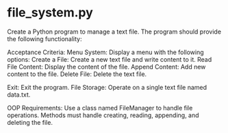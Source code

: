 # file_system.py
Create a Python program to manage a text file. The program should provide the following functionality:

Acceptance Criteria:
Menu System:
Display a menu with the following options:
Create a File: Create a new text file and write content to it.
Read File Content: Display the content of the file.
Append Content: Add new content to the file.
Delete File: Delete the text file.

Exit: Exit the program.
File Storage:
Operate on a single text file named data.txt.


OOP Requirements:
Use a class named FileManager to handle file operations.
Methods must handle creating, reading, appending, and deleting the file.
